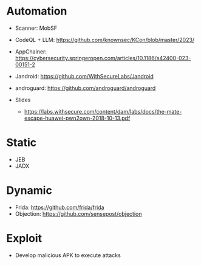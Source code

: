 # Automation
 - Scanner: MobSF
  - CodeQL + LLM: https://github.com/knownsec/KCon/blob/master/2023/
  - AppChainer: https://cybersecurity.springeropen.com/articles/10.1186/s42400-023-00151-2
  - Jandroid: https://github.com/WithSecureLabs/Jandroid
  - androguard: https://github.com/androguard/androguard
 
- Slides
    - https://labs.withsecure.com/content/dam/labs/docs/the-mate-escape-huawei-pwn2own-2018-10-13.pdf
  

# Static
- JEB
- JADX

# Dynamic
- Frida: https://github.com/frida/frida
- Objection: https://github.com/sensepost/objection

# Exploit
- Develop malicious APK to execute attacks

